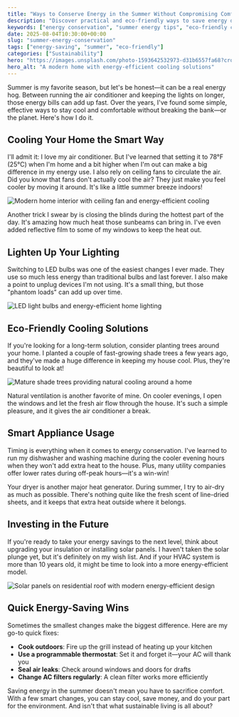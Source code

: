 ```yaml
---
title: "Ways to Conserve Energy in the Summer Without Compromising Comfort"
description: "Discover practical and eco-friendly ways to save energy during the summer while staying cool and comfortable. Reduce your bills and your carbon footprint!"
keywords: ["energy conservation", "summer energy tips", "eco-friendly cooling", "reduce energy bills"]
date: 2025-08-04T10:30:00+00:00
slug: "summer-energy-conservation"
tags: ["energy-saving", "summer", "eco-friendly"]
categories: ["Sustainability"]
hero: "https://images.unsplash.com/photo-1593642532973-d31b6557fa68?crop=entropy&cs=tinysrgb&fit=crop&fm=jpg&h=600&ixid=M3w3ODY1NzN8MHwxfHNlYXJjaHwxfHxzdW1tZXIlMjBlbmVyZ3klMjBzYXZpbmd8ZW58MHwwfHx8MTY5MzI0NTIwMA&ixlib=rb-4.1.0&q=80&w=1200"
hero_alt: "A modern home with energy-efficient cooling solutions"
---
```


Summer is my favorite season, but let's be honest—it can be a real energy hog. Between running the air conditioner and keeping the lights on longer, those energy bills can add up fast. Over the years, I've found some simple, effective ways to stay cool and comfortable without breaking the bank—or the planet. Here's how I do it.

## Cooling Your Home the Smart Way

I'll admit it: I love my air conditioner. But I've learned that setting it to 78°F (25°C) when I'm home and a bit higher when I'm out can make a big difference in my energy use. I also rely on ceiling fans to circulate the air. Did you know that fans don't actually cool the air? They just make you feel cooler by moving it around. It's like a little summer breeze indoors!

![Modern home interior with ceiling fan and energy-efficient cooling](https://images.unsplash.com/photo-1586023492125-27b2c045efd7?crop=entropy&cs=tinysrgb&fit=crop&fm=jpg&h=400&ixid=M3w3ODY1NzN8MHwxfHNlYXJjaHwxZXxjZWlsaW5nJTIwZmFuJTIwaG9tZXxlbnwwfDB8fHwxNzU0MTY1ODM4fDA&ixlib=rb-4.1.0&q=80&w=800)

Another trick I swear by is closing the blinds during the hottest part of the day. It's amazing how much heat those sunbeams can bring in. I've even added reflective film to some of my windows to keep the heat out.

## Lighten Up Your Lighting

Switching to LED bulbs was one of the easiest changes I ever made. They use so much less energy than traditional bulbs and last forever. I also make a point to unplug devices I'm not using. It's a small thing, but those "phantom loads" can add up over time.

![LED light bulbs and energy-efficient home lighting](https://images.unsplash.com/photo-1558618666-fcd25c85cd64?crop=entropy&cs=tinysrgb&fit=crop&fm=jpg&h=400&ixid=M3w3ODY1NzN8MHwxfHNlYXJjaHwxZXxMRUQlMjBidWxicyUyMGVuZXJneSUyMGVmZmljaWVudHxlbnwwfDB8fHwxNzU0MTY1ODM4fDA&ixlib=rb-4.1.0&q=80&w=800)

## Eco-Friendly Cooling Solutions

If you're looking for a long-term solution, consider planting trees around your home. I planted a couple of fast-growing shade trees a few years ago, and they've made a huge difference in keeping my house cool. Plus, they're beautiful to look at!

![Mature shade trees providing natural cooling around a home](https://images.unsplash.com/photo-1502780402662-acc01917c741?crop=entropy&cs=tinysrgb&fit=crop&fm=jpg&h=400&ixid=M3w3ODY1NzN8MHwxfHNlYXJjaHwxZXxzaGFkZSUyMHRyZWVzJTIwaG9tZXxlbnwwfDB8fHwxNzU0MTY1ODM4fDA&ixlib=rb-4.1.0&q=80&w=800)

Natural ventilation is another favorite of mine. On cooler evenings, I open the windows and let the fresh air flow through the house. It's such a simple pleasure, and it gives the air conditioner a break.

## Smart Appliance Usage

Timing is everything when it comes to energy conservation. I've learned to run my dishwasher and washing machine during the cooler evening hours when they won't add extra heat to the house. Plus, many utility companies offer lower rates during off-peak hours—it's a win-win!

Your dryer is another major heat generator. During summer, I try to air-dry as much as possible. There's nothing quite like the fresh scent of line-dried sheets, and it keeps that extra heat outside where it belongs.

## Investing in the Future

If you're ready to take your energy savings to the next level, think about upgrading your insulation or installing solar panels. I haven't taken the solar plunge yet, but it's definitely on my wish list. And if your HVAC system is more than 10 years old, it might be time to look into a more energy-efficient model.

![Solar panels on residential roof with modern energy-efficient design](https://images.unsplash.com/photo-1509391366360-2e959784a276?crop=entropy&cs=tinysrgb&fit=crop&fm=jpg&h=400&ixid=M3w3ODY1NzN8MHwxfHNlYXJjaHwxZXxzb2xhciUyMHBhbmVscyUyMGhvbWV8ZW58MHwwfHx8MTc1NDE2NTgzOHww&ixlib=rb-4.1.0&q=80&w=800)

## Quick Energy-Saving Wins

Sometimes the smallest changes make the biggest difference. Here are my go-to quick fixes:

- **Cook outdoors**: Fire up the grill instead of heating up your kitchen
- **Use a programmable thermostat**: Set it and forget it—your AC will thank you
- **Seal air leaks**: Check around windows and doors for drafts
- **Change AC filters regularly**: A clean filter works more efficiently

Saving energy in the summer doesn't mean you have to sacrifice comfort. With a few smart changes, you can stay cool, save money, and do your part for the environment. And isn't that what sustainable living is all about?